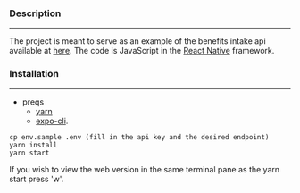 ### Description
---
The project is meant to serve as an example of the benefits intake api available at [here](https://developer.va.gov).  The code is JavaScript in the [React Native](https://reactnative.dev/) framework.

### Installation
---
- preqs 
  - [yarn](https://yarnpkg.com/lang/en/docs/install/) 
  - [expo-cli](https://docs.expo.io/versions/latest/workflow/expo-cli/).
```
cp env.sample .env (fill in the api key and the desired endpoint)
yarn install
yarn start
```

If you wish to view the web version in the same terminal pane as the yarn start press 'w'.
